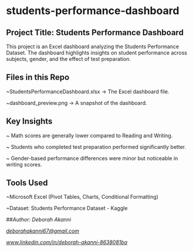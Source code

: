 # students-performance-dashboard
 
## Project Title: Students Performance Dashboard
This project is an Excel dashboard analyzing the Students Performance Dataset.
The dashboard highlights insights on student performance across subjects, gender, and the effect of test preparation.

## Files in this Repo

~StudentsPerformanceDashboard.xlsx → The Excel dashboard file.

~dashboard_preview.png → A snapshot of the dashboard.

## Key Insights

~ Math scores are generally lower compared to Reading and Writing.

~ Students who completed test preparation performed significantly better.

~ Gender-based performance differences were minor but noticeable in writing scores.

## Tools Used

~Microsoft Excel (Pivot Tables, Charts, Conditional Formatting)

~Dataset: Students Performance Dataset - Kaggle

##*Author: Deborah Akanni*

*deborahakanni67@gmail.com*

*www.linkedin.com/in/deborah-akanni-8638081ba*
